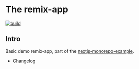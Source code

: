 # The remix-app

<p align="left">
  <a aria-label="Build" href="https://github.com/belgattitude/nextjs-monorepo-example/actions?query=workflow%3ACI">
    <img alt="build" src="https://img.shields.io/github/workflow/status/belgattitude/nextjs-monorepo-example/CI-remix-app/main?label=CI&logo=github&style=flat-quare&labelColor=000000" />
  </a>
</p>

## Intro

Basic demo remix-app, part of the [nextjs-monorepo-example](https://github.com/belgattitude/nextjs-monorepo-example).

- [Changelog](https://github.com/belgattitude/nextjs-monorepo-example/blob/main/apps/vite-app/CHANGELOG.md)
